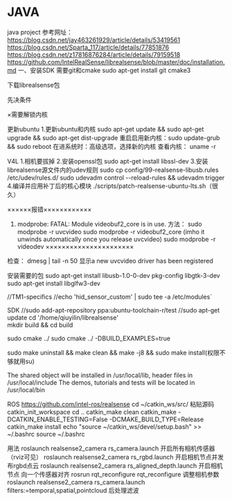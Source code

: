 # JAVA
java project
参考网址：https://blog.csdn.net/jay463261929/article/details/53419561
https://blog.csdn.net/Sparta_117/article/details/77851876
https://blog.csdn.net/z17816876284/article/details/79159518
https://github.com/IntelRealSense/librealsense/blob/master/doc/installation.md
                                         一、安装SDK
需要git和cmake
sudo apt-get install git cmake3

下载librealsense包

先决条件

×需要解锁内核

更新ubuntu
1.更新ubuntu和内核
sudo apt-get update && sudo apt-get upgrade && sudo apt-get dist-upgrade
重启启用新内核：sudo update-grub && sudo reboot
在进系统时：高级选项，选择新的内核
查看内核： uname -r

V4L
1.相机要拔掉
2.安装openssl包
sudo apt-get install libssl-dev
3.安装librealsense源文件内的udev规则
sudo cp config/99-realsense-libusb.rules /etc/udev/rules.d/
sudo udevadm control --reload-rules && udevadm trigger
4.编译并应用补丁后的核心模块
./scripts/patch-realsense-ubuntu-lts.sh（很久）

××××××报错××××××××××××
1. modprobe: FATAL: Module videobuf2_core is in use.
方法：
sudo modprobe -r uvcvideo
sudo modprobe -r videobuf2_core (imho it unwinds automatically once you release uvcvideo)
sudo modprobe -r videodev
××××××××××××××××××××××

检查：
dmesg | tail -n 50
显示a new uvcvideo driver has been registered





安装需要的包
sudo apt-get install libusb-1.0-0-dev pkg-config libgtk-3-dev
sudo apt-get install libglfw3-dev


//TM1-specifics
//echo 'hid_sensor_custom' | sudo tee -a /etc/modules`


SDK
//sudo add-apt-repository ppa:ubuntu-toolchain-r/test
//sudo apt-get update
cd '/home/qiuyilin/librealsense'  
mkdir build && cd build

sudo cmake ../
sudo cmake ../ -DBUILD_EXAMPLES=true


sudo make uninstall && make clean && make -j8 && sudo make install(权限不够就用su)



The shared object will be installed in /usr/local/lib, header files in /usr/local/include
The demos, tutorials and tests will be located in /usr/local/bin



ROS
https://github.com/intel-ros/realsense
cd ~/catkin_ws/src/
粘贴源码
catkin_init_workspace 
cd ..
catkin_make clean
catkin_make -DCATKIN_ENABLE_TESTING=False -DCMAKE_BUILD_TYPE=Release
catkin_make install
echo "source ~/catkin_ws/devel/setup.bash" >> ~/.bashrc
source ~/.bashrc

用法
roslaunch realsense2_camera rs_camera.launch
开启所有相机传感器（rviz可见）
roslaunch realsense2_camera rs_rgbd.launch
开启相机节点并发布rgbd点云
roslaunch realsense2_camera rs_aligned_depth.launch
开启相机节点 向一个传感器对齐
rosrun rqt_reconfigure rqt_reconfigure
调整相机参数
roslaunch realsense2_camera rs_camera.launch filters:=temporal,spatial,pointcloud
后处理滤波




